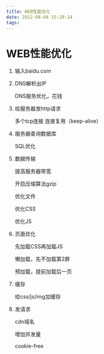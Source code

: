 ```yaml
---
title: WEB性能优化
date: 2022-08-04 15:29:14
tags: 
---
```


# WEB性能优化

1.  输入baidu.com
2.  DNS解析出IP

    DNS服务优化，花钱
3.  给服务器发http请求

    多个tcp连接   连接复用（keep-alive）
4.  服务器查询数据库

    SQL优化
5.  数据传输

    提高服务器带宽

    开启压缩算法gzip

    优化文件

    优化CSS

    优化JS
6.  页面优化

    先加载CSS再加载JS

    懒加载，先不加载第2屏

    预加载，提前加载后一页
7.  缓存

    给css/js/img加缓存
8.  发请求

    cdn域名

    增加并发量

    cookie-free
